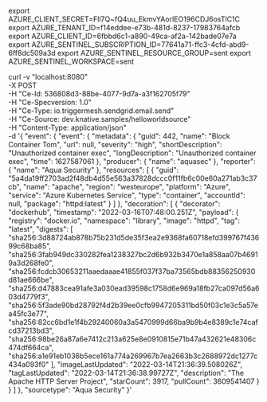 export AZURE_CLIENT_SECRET=Fll7Q~fQ4uu_EkmvYAorlEO196CDJ6osTlC1C
export AZURE_TENANT_ID=f14eddee-e73b-481d-8237-17983764afcb
export AZURE_CLIENT_ID=6fbbd6c1-a890-49ca-af2a-142bade07e7a
export AZURE_SENTINEL_SUBSCRIPTION_ID=77641a71-ffc3-4cfd-abd9-6ff8dc509a3d
export AZURE_SENTINEL_RESOURCE_GROUP=sent
export AZURE_SENTINEL_WORKSPACE=sent

curl -v "localhost:8080" \
       -X POST \
       -H "Ce-Id: 536808d3-88be-4077-9d7a-a3f162705f79" \
       -H "Ce-Specversion: 1.0" \
       -H "Ce-Type: io.triggermesh.sendgrid.email.send" \
       -H "Ce-Source: dev.knative.samples/helloworldsource" \
       -H "Content-Type: application/json" \
       -d '{
  "event": {
    "event": {
      "metadata": {
        "guid": 442,
        "name": "Block Container Tom",
        "url": null,
        "severity": "high",
        "shortDescription": "Unauthorized container exec",
        "longDescription": "Unauthorized container exec",
        "time": 1627587061
      },
      "producer": {
        "name": "aquasec"
      },
      "reporter": {
        "name": "Aqua Security"
      },
      "resources": [
        {
          "guid": "5a4da19ff2703ad2f48db4d55e563a37828dccc0f11fb6c00e60a271ab3c37cb",
          "name": "apache",
          "region": "westeurope",
          "platform": "Azure",
          "service": "Azure Kubernetes Service",
          "type": "container",
          "accountId": null,
          "package": "httpd:latest"
        }
      ]
    },
    "decoration": [
      {
        "decorator": "dockerhub",
        "timestamp": "2022-03-16T07:48:00.251Z",
        "payload": {
          "registry": "docker.io",
          "namespace": "library",
          "image": "httpd",
          "tag": "latest",
          "digests": [
            "sha256:3d88724ab878b75b231d5de35f3ea2e9368fa60718efd399767f43699c68ba85",
            "sha256:3fab949dc330282fea1238327bc2d6b932b3470e1a858aa07b46919a3d268fe0",
            "sha256:fcdcb30653211aaedaaae41855f037f37ba73565bdb88356250930d81ae666be",
            "sha256:d47883cea91afe3a030ead39598c1758d6e969a18fb27ca097d56a603d4779f3",
            "sha256:5f3ade90bd28792f4d2b39ee0cfb9947205311bd50f03c1e3c5a57ea45fc3e77",
            "sha256:82cc6bd1e1f4b29240060a3a5470999d66ba9b9b4e8389c1e74cafcd37213bd3",
            "sha256:98be26a87a6e7412c213a625e8e0910815e71b47a432621e48306c474df664ca",
            "sha256:a1e91eb1036b5ece161a774a269967b7ea2663b3c2688972dc1277c434a093f0"
          ],
          "imageLastUpdated": "2022-03-14T21:36:39.508026Z",
          "tagLastUpdated": "2022-03-14T21:36:38.99727Z",
          "description": "The Apache HTTP Server Project",
          "starCount": 3917,
          "pullCount": 3609541407
        }
      }
    ]
  },
  "sourcetype": "Aqua Security"
}'
